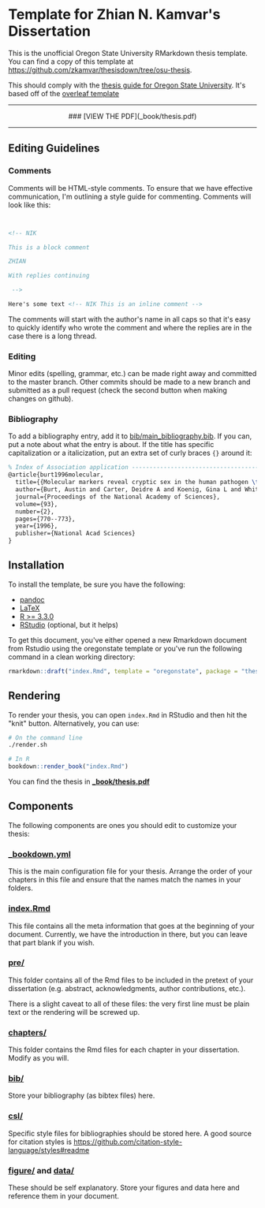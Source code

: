 # Template for Zhian N. Kamvar's Dissertation

This is the unofficial Oregon State University RMarkdown thesis template. You 
can find a copy of this template at https://github.com/zkamvar/thesisdown/tree/osu-thesis.

This should comply with the [thesis guide for Oregon State University][4]. It's
based off of the [overleaf template][5]

----

<center>
### [VIEW THE PDF](_book/thesis.pdf)
</center>

----

## Editing Guidelines

### Comments

Comments will be HTML-style comments. To ensure that we have effective
communication, I'm outlining a style guide for commenting. Comments will look
like this:

```html


<!-- NIK

This is a block comment

ZHIAN

With replies continuing

 -->

Here's some text <!-- NIK This is an inline comment -->

```

The comments will start with the author's name in all caps so that it's easy to 
quickly identify who wrote the comment and where the replies are in the case
there is a long thread.

### Editing

Minor edits (spelling, grammar, etc.) can be made right away and committed to
the master branch. Other commits should be made to a new branch and submitted as
a pull request (check the second button when making changes on github). 

### Bibliography

To add a bibliography entry, add it to
[bib/main_bibliography.bib](bib/main_bibliography.bib). If you can, put a note
about what the entry is about. If the title has specific capitalization or a
italicization, put an extra set of curly braces `{}` around it:

```latex
% Index of Association application ---------------------------------------------
@article{burt1996molecular,
  title={{Molecular markers reveal cryptic sex in the human pathogen \textit{Coccidioides immitis}}},
  author={Burt, Austin and Carter, Deidre A and Koenig, Gina L and White, Thomas J and Taylor, John W},
  journal={Proceedings of the National Academy of Sciences},
  volume={93},
  number={2},
  pages={770--773},
  year={1996},
  publisher={National Acad Sciences}
}
```

## Installation

To install the template, be sure you have the following:

 - [pandoc][0]
 - [LaTeX][1]
 - [R >= 3.3.0][2]
 - [RStudio][3] (optional, but it helps)

To get this document, you've either opened a new Rmarkdown document from Rstudio
using the oregonstate template or you've run the following command in a clean
working directory:

```r
rmarkdown::draft("index.Rmd", template = "oregonstate", package = "thesisdown")
```

## Rendering

To render your thesis, you can open `index.Rmd` in RStudio and then hit the
"knit" button. Alternatively, you can use:


```sh
# On the command line
./render.sh
```

```r
# In R
bookdown::render_book("index.Rmd")
```

You can find the thesis in [**_book/thesis.pdf**](_book/thesis.pdf)

## Components

The following components are ones you should edit to customize your thesis:

### [_bookdown.yml](_bookdown.yml)

This is the main configuration file for your thesis. Arrange the order of your
chapters in this file and ensure that the names match the names in your folders.

### [index.Rmd](index.Rmd)

This file contains all the meta information that goes at the beginning of your
document. Currently, we have the introduction in there, but you can leave that
part blank if you wish. 

### [pre/](pre/)

This folder contains all of the Rmd files to be included in the pretext of your
dissertation (e.g. abstract, acknowledgments, author contributions, etc.).

There is a slight caveat to all of these files: the very first line must be 
plain text or the rendering will be screwed up.

### [chapters/](chapters/)

This folder contains the Rmd files for each chapter in your dissertation. Modify
as you will.

### [bib/](bib/)

Store your bibliography (as bibtex files) here.

### [csl/](csl/)

Specific style files for bibliographies should be stored here. A good source for
citation styles is https://github.com/citation-style-language/styles#readme

### [figure/](figure/) and [data/](data/)

These should be self explanatory. Store your figures and data here and reference
them in your document. 


 [0]: http://pandoc.org/
 [1]: https://www.latex-project.org/get/
 [2]: https://r-project.org
 [3]: https://rstudio.org
 [4]: http://gradschool.oregonstate.edu/progress/thesis-guide
 [5]: https://www.overleaf.com/latex/templates/oregon-state-university-thesis-and-dissertation/wnvzcdhqshxf

